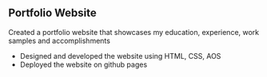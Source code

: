 ## Portfolio Website 

Created a portfolio website that showcases my education, experience, work samples and accomplishments

* Designed and developed the website using HTML, CSS, AOS
* Deployed the website on github pages
